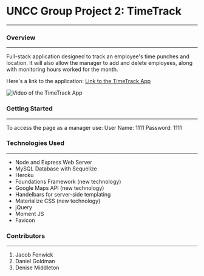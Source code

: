 # UNCC Group Project 2: TimeTrack
______________________________________________________________________________________________________________________

### Overview
______________________________________________________________________________________________________________________
Full-stack application designed to track an employee's time punches and location.  It will also allow the manager to add and delete employees, along with monitoring hours worked for the month.

Here's a link to the application: [Link to the TimeTrack App](https://uncctimetracker.herokuapp.com/)

![Video of the TimeTrack App](project2.gif)


### Getting Started 
______________________________________________________________________________________________________________________

To access the page as a manager use:
User Name: 1111
Password: 1111

### Technologies Used
______________________________________________________________________________________________________________________
* Node and Express Web Server
* MySQL Database with Sequelize
* Heroku
* Foundations Framework (new technology)
* Google Maps API (new technology)
* Handelbars for server-side templating
* Materialize CSS (new technology)
* jQuery
* Moment JS
* Favicon

### Contributors
______________________________________________________________________________________________________________________
1. Jacob Fenwick
2. Daniel Goldman
3. Denise Middleton
